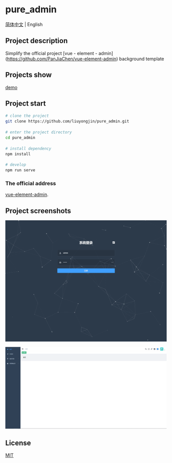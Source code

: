 # pure_admin

[简体中文](./README.md) | English

## Project description

Simplify the official project [vue - element - admin] (https://github.com/PanJiaChen/vue-element-admin) background template

## Projects show

[demo](https://liuyongjin.github.io/show_admin/#/login)

## Project start

```bash
# clone the project
git clone https://github.com/liuyongjin/pure_admin.git

# enter the project directory
cd pure_admin

# install dependency
npm install

# develop
npm run serve
```

### The official address

[vue-element-admin](https://panjiachen.github.io/vue-element-admin-site/zh/guide).


## Project screenshots

![avatar](./public/screen1.png)

![avatar](./public/screen.png)

## License

[MIT](./LICENSE)
